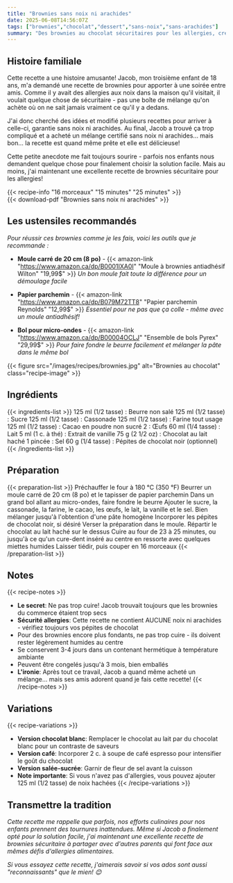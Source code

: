 ```yaml
---
title: "Brownies sans noix ni arachides"
date: 2025-06-08T14:56:07Z
tags: ["brownies","chocolat","dessert","sans-noix","sans-arachides"]
summary: "Des brownies au chocolat sécuritaires pour les allergies, créés pour Jacob qui voulait apporter un dessert maison à une soirée. Ironiquement, il a finalement acheté un mélange commercial!"
---
```


## Histoire familiale

Cette recette a une histoire amusante! Jacob, mon troisième enfant de 18 ans, m'a demandé une recette de brownies pour apporter à une soirée entre amis. Comme il y avait des allergies aux noix dans la maison qu'il visitait, il voulait quelque chose de sécuritaire - pas une boîte de mélange qu'on achète où on ne sait jamais vraiment ce qu'il y a dedans.

J'ai donc cherché des idées et modifié plusieurs recettes pour arriver à celle-ci, garantie sans noix ni arachides. Au final, Jacob a trouvé ça trop compliqué et a acheté un mélange certifié sans noix ni arachides... mais bon... la recette est quand même prête et elle est délicieuse! 

Cette petite anecdote me fait toujours sourire - parfois nos enfants nous demandent quelque chose pour finalement choisir la solution facile. Mais au moins, j'ai maintenant une excellente recette de brownies sécuritaire pour les allergies!

<!--more-->

<div class="recipe-meta">
  <div class="recipe-info-container">
    {{< recipe-info "16 morceaux" "15 minutes" "25 minutes" >}}
  </div>
  <div class="recipe-actions">
    {{< download-pdf "Brownies sans noix ni arachides" >}}
  </div>
</div>

## Les ustensiles recommandés

*Pour réussir ces brownies comme je les fais, voici les outils que je recommande :*

- **Moule carré de 20 cm (8 po)** - {{< amazon-link "https://www.amazon.ca/dp/B0001IXA0I" "Moule à brownies antiadhésif Wilton" "19,99$" >}}
  *Un bon moule fait toute la différence pour un démoulage facile*

- **Papier parchemin** - {{< amazon-link "https://www.amazon.ca/dp/B079M72TT8" "Papier parchemin Reynolds" "12,99$" >}}
  *Essentiel pour ne pas que ça colle - même avec un moule antiadhésif!*

- **Bol pour micro-ondes** - {{< amazon-link "https://www.amazon.ca/dp/B00004OCLJ" "Ensemble de bols Pyrex" "29,99$" >}}
  *Pour faire fondre le beurre facilement et mélanger la pâte dans le même bol*

{{< figure src="/images/recipes/brownies.jpg" alt="Brownies au chocolat" class="recipe-image" >}}

## Ingrédients

{{< ingredients-list >}}
125 ml (1/2 tasse) : Beurre non salé
125 ml (1/2 tasse) : Sucre
125 ml (1/2 tasse) : Cassonade
125 ml (1/2 tasse) : Farine tout usage
125 ml (1/2 tasse) : Cacao en poudre non sucré
2 : Œufs
60 ml (1/4 tasse) : Lait
5 ml (1 c. à thé) : Extrait de vanille
75 g (2 1/2 oz) : Chocolat au lait haché
1 pincée : Sel
60 g (1/4 tasse) : Pépites de chocolat noir (optionnel)
{{< /ingredients-list >}}

## Préparation

{{< preparation-list >}}
Préchauffer le four à 180 °C (350 °F)
Beurrer un moule carré de 20 cm (8 po) et le tapisser de papier parchemin
Dans un grand bol allant au micro-ondes, faire fondre le beurre
Ajouter le sucre, la cassonade, la farine, le cacao, les œufs, le lait, la vanille et le sel. Bien mélanger jusqu'à l'obtention d'une pâte homogène
Incorporer les pépites de chocolat noir, si désiré
Verser la préparation dans le moule. Répartir le chocolat au lait haché sur le dessus
Cuire au four de 23 à 25 minutes, ou jusqu'à ce qu'un cure-dent inséré au centre en ressorte avec quelques miettes humides
Laisser tiédir, puis couper en 16 morceaux
{{< /preparation-list >}}

## Notes

{{< recipe-notes >}}
- **Le secret**: Ne pas trop cuire! Jacob trouvait toujours que les brownies du commerce étaient trop secs
- **Sécurité allergies**: Cette recette ne contient AUCUNE noix ni arachides - vérifiez toujours vos pépites de chocolat
- Pour des brownies encore plus fondants, ne pas trop cuire - ils doivent rester légèrement humides au centre
- Se conservent 3-4 jours dans un contenant hermétique à température ambiante
- Peuvent être congelés jusqu'à 3 mois, bien emballés
- **L'ironie**: Après tout ce travail, Jacob a quand même acheté un mélange... mais ses amis adorent quand je fais cette recette!
{{< /recipe-notes >}}

## Variations

{{< recipe-variations >}}
- **Version chocolat blanc**: Remplacer le chocolat au lait par du chocolat blanc pour un contraste de saveurs
- **Version café**: Incorporer 2 c. à soupe de café espresso pour intensifier le goût du chocolat
- **Version salée-sucrée**: Garnir de fleur de sel avant la cuisson
- **Note importante**: Si vous n'avez pas d'allergies, vous pouvez ajouter 125 ml (1/2 tasse) de noix hachées
{{< /recipe-variations >}}

## Transmettre la tradition

*Cette recette me rappelle que parfois, nos efforts culinaires pour nos enfants prennent des tournures inattendues. Même si Jacob a finalement opté pour la solution facile, j'ai maintenant une excellente recette de brownies sécuritaire à partager avec d'autres parents qui font face aux mêmes défis d'allergies alimentaires.*

*Si vous essayez cette recette, j'aimerais savoir si vos ados sont aussi "reconnaissants" que le mien! 😊*
